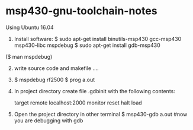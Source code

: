 # msp430-gnu-toolchain-notes

Using Ubuntu 16.04

1) Install software:
  $ sudo apt-get install binutils-msp430 gcc-msp430 msp430-libc mspdebug
  $ sudo apt-get install gdb-msp430
  
  ($ man mspdebug)

2) write source code and makefile ....

3) $ mspdebug rf2500
   $ prog a.out

4) In project directory create file .gdbinit with the following contents:

   target remote localhost:2000
   monitor reset halt
   load

5) Open the project directory in other terminal
   $ msp430-gdb a.out
   #now you are debugging with gdb


 

